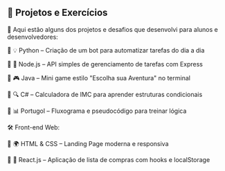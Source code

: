 ## 🌱 Projetos e Exercícios

📌 Aqui estão alguns dos projetos e desafios que desenvolvi para alunos e desenvolvedores:

🔹 💡 Python – Criação de um bot para automatizar tarefas do dia a dia

🔹 🔄 Node.js – API simples de gerenciamento de tarefas com Express

🔹 🎮 Java – Mini game estilo "Escolha sua Aventura" no terminal

🔹 🔍 C# – Calculadora de IMC para aprender estruturas condicionais

🔹 📊 Portugol – Fluxograma e pseudocódigo para treinar lógica


🛠 Front-end Web:

🔹 🌍 HTML & CSS – Landing Page moderna e responsiva

🔹 🛒 React.js – Aplicação de lista de compras com hooks e localStorage

